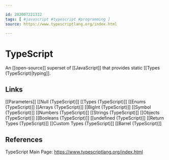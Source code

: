 ```yaml
---

id: 202007221332
tags: [ #javascript #typescript #programming ]
source: https://www.typescriptlang.org/index.html

---
```


# TypeScript
An [[open-source]] superset of [[JavaScript]] that provides static [[Types (TypeScript)|typing]].

## Links
[[Parameters]]
[[Null (TypeScript)]]
[[Types (TypeScript)]]
[[Enums (TypeScript)]]
[[Arrays (TypeScript)]]
[[BigInt (TypeScript)]]
[[Symbol (TypeScript)]]
[[Numbers (TypeScript)]]
[[Strings (TypeScript)]]
[[Objects (TypeScript)]]
[[Booleans (TypeScript)]]
[[undefined (TypeScript)]]
[[Return Types (TypeScript)]]
[[Custom Types (TypeScript)]]
[[Barrel (TypeScript)]]

## References
TypeScript Main Page: https://www.typescriptlang.org/index.html

